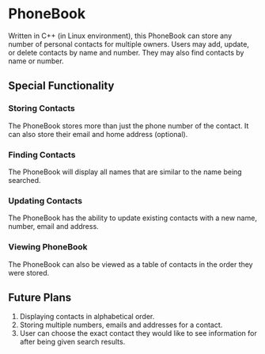 # PhoneBook
Written in C++ (in Linux environment), this PhoneBook can store any number of personal contacts for multiple owners. Users may add, update, or delete contacts by name and number. They may also find contacts by name or number.

## Special Functionality
### Storing Contacts
The PhoneBook stores more than just the phone number of the contact. It can also store their email and home address (optional).

### Finding Contacts
The PhoneBook will display all names that are similar to the name being searched. 

### Updating Contacts
The PhoneBook has the ability to update existing contacts with a new name, number, email and address.

### Viewing PhoneBook
The PhoneBook can also be viewed as a table of contacts in the order they were stored.

## Future Plans

1. Displaying contacts in alphabetical order.
2. Storing multiple numbers, emails and addresses for a contact.
3. User can choose the exact contact they would like to see information for after being given search results.
